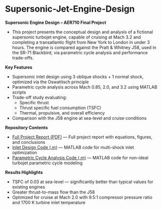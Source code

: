 # Supersonic-Jet-Engine-Design

**Supersonic Engine Design – AER710 Final Project**
- This project presents the conceptual design and analysis of a fictional supersonic turbojet engine, capable of cruising at Mach 3.2 and completing a transatlantic flight from New York to London in under 3 hours. The engine is compared against the Pratt & Whitney J58, used in the SR-71 Blackbird, via parametric cycle analysis and performance trade-offs.

**Key Features**
- Supersonic inlet design using 3 oblique shocks + 1 normal shock, optimized via the Oswatitsch principle
- Parametric cycle analysis across Mach 0.85, 2.0, and 3.2 using MATLAB scripts
- Trade-off study evaluating:
    - Specific thrust
    - Thrust specific fuel consumption (TSFC)
    - Thermal, propulsive, and overall efficiency
- Comparison with the J58 engine at sea-level and cruise conditions

**Repository Contents**
- [Full Project Report (PDF)](./report.pdf) — Full project report with equations, figures, and conclusions
- [Inlet Design Code (.m)](./inlet_design.m) — MATLAB code for multi-shock inlet optimization
- [Parametric Cycle Analysis Code (.m)](./parametric_cycle_analysis.m) — MATLAB code for non-ideal turbojet parametric cycle modeling

**Results Highlights**

- TSFC of 0.03 at sea-level — significantly better than typical values for existing engines
- Greater thrust-to-mass flow than the J58
- Optimized for cruise at Mach 2.0 with 9.5:1 compressor pressure ratio and 1700 K turbine inlet temperature
